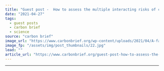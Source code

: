 ```yaml
---
title: "Guest post -  How to assess the multiple interacting risks of climate change"
date: "2021-04-27"
tags: 
  - guest posts
  - carbon brief
  - science
source: "carbon brief"
image_url: "https://www.carbonbrief.org/wp-content/uploads/2021/04/A-family-negotiates-their-way-through-caked-mud-at-Theewaterskloof-dam-at-as-Cape-Town-faces-Day-Zero-583x372.jpg"
image_fp: "/assets/img/post_thumbnails/22.jpg"
lead: ""
article_url: "https://www.carbonbrief.org/guest-post-how-to-assess-the-multiple-interacting-risks-of-climate-change"
---
```


---
